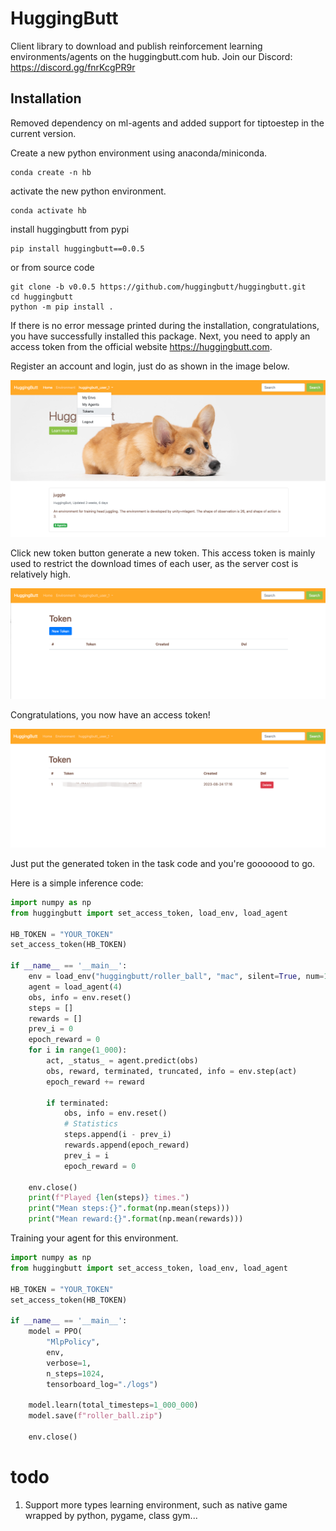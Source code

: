 # HuggingButt
Client library to download and publish reinforcement learning environments/agents on the huggingbutt.com hub.
Join our Discord: https://discord.gg/fnrKcgPR9r

## Installation
Removed dependency on ml-agents and added support for tiptoestep in the current version.

Create a new python environment using anaconda/miniconda. 
```shell
conda create -n hb
```

activate the new python environment.
```shell
conda activate hb
```

install huggingbutt from pypi
```shell
pip install huggingbutt==0.0.5
```
or from source code
```shell
git clone -b v0.0.5 https://github.com/huggingbutt/huggingbutt.git
cd huggingbutt
python -m pip install .
```

If there is no error message printed during the installation, congratulations, you have successfully installed this package. Next, you need to apply an access token from the official website https://huggingbutt.com.

Register an account and login, just do as shown in the image below.

![image](https://raw.githubusercontent.com/huggingbutt/media_store/main/huggingbutt_readme/tokens_link.png)

Click new token button generate a new token. This access token is mainly used to restrict the download times of each user, as the server cost is relatively high.

![image](https://raw.githubusercontent.com/huggingbutt/media_store/main/huggingbutt_readme/new_tokens_buttong.png)

Congratulations, you now have an access token!

![image](https://raw.githubusercontent.com/huggingbutt/media_store/main/huggingbutt_readme/copy_your_token.png)

Just put the generated token in the task code and you're gooooood to go.

Here is a simple inference code:
```python
import numpy as np
from huggingbutt import set_access_token, load_env, load_agent

HB_TOKEN = "YOUR_TOKEN"
set_access_token(HB_TOKEN)

if __name__ == '__main__':
    env = load_env("huggingbutt/roller_ball", "mac", silent=True, num=1, time_scale=20)
    agent = load_agent(4)
    obs, info = env.reset()
    steps = []
    rewards = []
    prev_i = 0
    epoch_reward = 0
    for i in range(1_000):
        act, _status_ = agent.predict(obs)
        obs, reward, terminated, truncated, info = env.step(act)
        epoch_reward += reward

        if terminated:
            obs, info = env.reset()
            # Statistics
            steps.append(i - prev_i)
            rewards.append(epoch_reward)
            prev_i = i
            epoch_reward = 0

    env.close()
    print(f"Played {len(steps)} times.")
    print("Mean steps:{}".format(np.mean(steps)))
    print("Mean reward:{}".format(np.mean(rewards)))
```

Training your agent for this environment. 
```python
import numpy as np
from huggingbutt import set_access_token, load_env, load_agent

HB_TOKEN = "YOUR_TOKEN"
set_access_token(HB_TOKEN)

if __name__ == '__main__':
    model = PPO(
        "MlpPolicy",
        env,
        verbose=1,
        n_steps=1024,
        tensorboard_log="./logs")
    
    model.learn(total_timesteps=1_000_000)
    model.save(f"roller_ball.zip")
    
    env.close()
```

# todo
1. Support more types learning environment, such as native game wrapped by python, pygame, class gym...